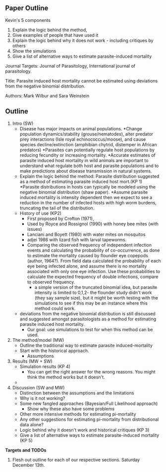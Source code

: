 ## Paper Outline

Kevin's 5 components
1. Explain the logic behind the method, 
2. Give examples of people that have used it 
3. Explain the logic behind why it does not work - including critiques by others
4. Show the simulations 
5. Give a list of alternative ways to estimate parasite-induced mortality

Journal Targets: Journal of Parasitology, International journal of parasitology.

Title: Parasite induced host mortality cannot be estimated using deviations from the negative binomial distribution.

Authors: Mark Wilbur and Sara Weinstein 

## Outline

1. Intro (SW)
    * Disease has major impacts on animal populations.
       *Change population dynamics/stability (grouse/nematodes), alter predator prey interactions (Isle royal echinococcus/moose),  and cause species decline/extinction (amphibian chytrid, distemper in African predators)
       *Parasites can potentially regulate host populations by reducing fecundity or increasing mortality.
       *Accurate estimates of parasite induced host mortality in wild animals are important to understand what regulate both host and parasite populations and to make predictions about disease transmission in natural systems.
    * Explain the logic behind the method: Parasite distribution  suggested as a method of estimating parasite induced host mort.(KP 1)
       *Parasite distributions in hosts can typically be modeled using the negative binomial distribution (shaw paper).
       *Assume parasite induced mortality is intensity dependent then we expect to see a reduction in the number of infected hosts with high worm burdens, truncating the tail of the distribution.     
    * History of use (KP2)
       * First proposed by Crofton (1971),
       * Used by Royce and Rossignol (1990) with honey bee mites (with issues)
       * Lanciani and Boyett (1980) with water mites on mosquitos
       * adjei 1986 with lizard fish with larval tapeworms.
       * Comparing the observed frequency of independent infection events and calculating the probability of co-occurrence, as done to estimate the mortality caused by  flounder eye copepods (author, 1964?).  From field data calculated the probability of each eye being infected alone, and assume there is no mortality associated with only one eye infection.  Use these probabilities to calculate the expected frequency of double infections, compare to observed frequency. 
          *  a simple version of the truncated binomial idea, but parasite intensity is limited to 0,1,2- the flounder study didn't work (they say sample size), but it might be worth testing with the simulations to see if this may be an instance where this method could work.
    *  deviations from the negative binomial distribution is still discussed and suggested amongst parasitologists as a method for estimating parasite induced host mortality.
       * Our goal: use simulations to test for when this method can be used.
2. The method/model (MW)
    * Outline the traditional way to estimate parasite induced-mortality
    * Start with the historical approach.
        * Assumptions        
3. Results (MW + SW)
    * Simulation results (KP 4)
        * You can get the right answer for the wrong reasons.  You might think the method works but it doesn't.
    * 
4. Discussion (SW and MW)
    * Distinction between the assumptions and the limitations
    * Why is it not working?
    * Some new fangled approaches (Bayesian/Full Likelihood approach) 
        * Show why these also have some problems
    * Other more intensive methods for estimating pi-mortality
    * Any other suggestions for estimating pi-mortality from distributional data alone?
    * Logic behind why it doesn't work and historical critiques  (KP 3)
    * Give a list of alternative ways to estimate parasite-induced mortality (KP 5)

**Targets and TODOs**
1. Flesh out outline for each of our respective sections.  Saturday December 13th. 

